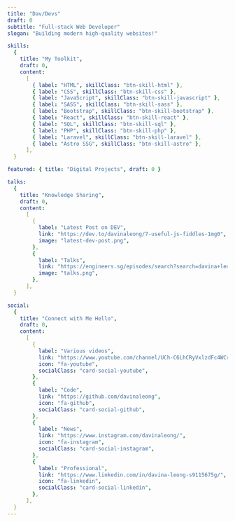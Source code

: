 ```yaml
---
title: "Dav/Devs"
draft: 0
subtitle: "Full-stack Web Developer"
slogan: "Building modern high-quality websites!"

skills:
  {
    title: "My Toolkit",
    draft: 0,
    content:
      [
        { label: "HTML", skillClass: "btn-skill-html" },
        { label: "CSS", skillClass: "btn-skill-css" },
        { label: "JavaScript", skillClass: "btn-skill-javascript" },
        { label: "SASS", skillClass: "btn-skill-sass" },
        { label: "Bootstrap", skillClass: "btn-skill-bootstrap" },
        { label: "React", skillClass: "btn-skill-react" },
        { label: "SQL", skillClass: "btn-skill-sql" },
        { label: "PHP", skillClass: "btn-skill-php" },
        { label: "Laravel", skillClass: "btn-skill-laravel" },
        { label: "Astro SSG", skillClass: "btn-skill-astro" },
      ],
  }

featured: { title: "Digital Projects", draft: 0 }

talks:
  {
    title: "Knowledge Sharing",
    draft: 0,
    content:
      [
        {
          label: "Latest Post on DEV",
          link: "https://dev.to/davinaleong/7-useful-js-fiddles-1mg0",
          image: "latest-dev-post.png",
        },
        {
          label: "Talks",
          link: "https://engineers.sg/episodes/search?search=davina+leong",
          image: "talks.png",
        },
      ],
  }

social:
  {
    title: "Connect with Me Hello",
    draft: 0,
    content:
      [
        {
          label: "Various videos",
          link: "https://www.youtube.com/channel/UCh-C6LhCRyVxlzdFc4WCrDw",
          icon: "fa-youtube",
          socialClass: "card-social-youtube",
        },
        {
          label: "Code",
          link: "https://github.com/davinaleong",
          icon: "fa-github",
          socialClass: "card-social-github",
        },
        {
          label: "News",
          link: "https://www.instagram.com/davinaleong/",
          icon: "fa-instagram",
          socialClass: "card-social-instagram",
        },
        {
          label: "Professional",
          link: "https://www.linkedin.com/in/davina-leong-s9115675g/",
          icon: "fa-linkedin",
          socialClass: "card-social-linkedin",
        },
      ],
  }
---
```

